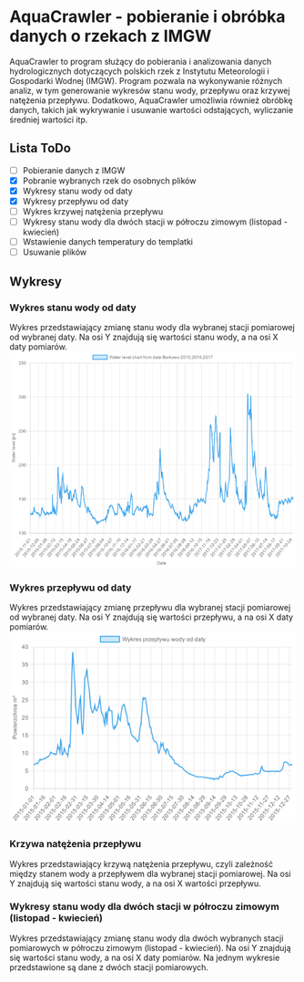 # AquaCrawler - pobieranie i obróbka danych o rzekach z IMGW

AquaCrawler to program służący do pobierania i analizowania danych hydrologicznych dotyczących polskich rzek z Instytutu Meteorologii i Gospodarki Wodnej (IMGW). Program pozwala na wykonywanie różnych analiz, w tym generowanie wykresów stanu wody, przepływu oraz krzywej natężenia przepływu. Dodatkowo, AquaCrawler umożliwia również obróbkę danych, takich jak wykrywanie i usuwanie wartości odstających, wyliczanie średniej wartości itp.

## Lista ToDo

- [ ] Pobieranie danych z IMGW
- [x] Pobranie wybranych rzek do osobnych plików
- [x] Wykresy stanu wody od daty
- [x] Wykresy przepływu od daty
- [ ] Wykres krzywej natężenia przepływu
- [ ] Wykresy stanu wody dla dwóch stacji w półroczu zimowym (listopad - kwiecień)
- [ ] Wstawienie danych temperatury do templatki
- [ ] Usuwanie plików
## Wykresy

### Wykres stanu wody od daty

Wykres przedstawiający zmianę stanu wody dla wybranej stacji pomiarowej od wybranej daty. Na osi Y znajdują się wartości stanu wody, a na osi X daty pomiarów. 
![Wykres stanu wody od daty](./img/stanWody.png)

### Wykres przepływu od daty

Wykres przedstawiający zmianę przepływu dla wybranej stacji pomiarowej od wybranej daty. Na osi Y znajdują się wartości przepływu, a na osi X daty pomiarów.
![Wykres stanu wody od daty](./img/przeplywWody.png)

### Krzywa natężenia przepływu

Wykres przedstawiający krzywą natężenia przepływu, czyli zależność między stanem wody a przepływem dla wybranej stacji pomiarowej. Na osi Y znajdują się wartości stanu wody, a na osi X wartości przepływu.

### Wykresy stanu wody dla dwóch stacji w półroczu zimowym (listopad - kwiecień)

Wykres przedstawiający zmianę stanu wody dla dwóch wybranych stacji pomiarowych w półroczu zimowym (listopad - kwiecień). Na osi Y znajdują się wartości stanu wody, a na osi X daty pomiarów. Na jednym wykresie przedstawione są dane z dwóch stacji pomiarowych.
